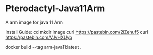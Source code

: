 # Pterodactyl-Java11Arm
A arm image for java 11 Arm


Install Guide: 
cd
mkdir image
curl https://pastebin.com/2iZehuf5
curl https://pastebin.com/VJvHXUyb



docker build --tag arm-java11:latest .
